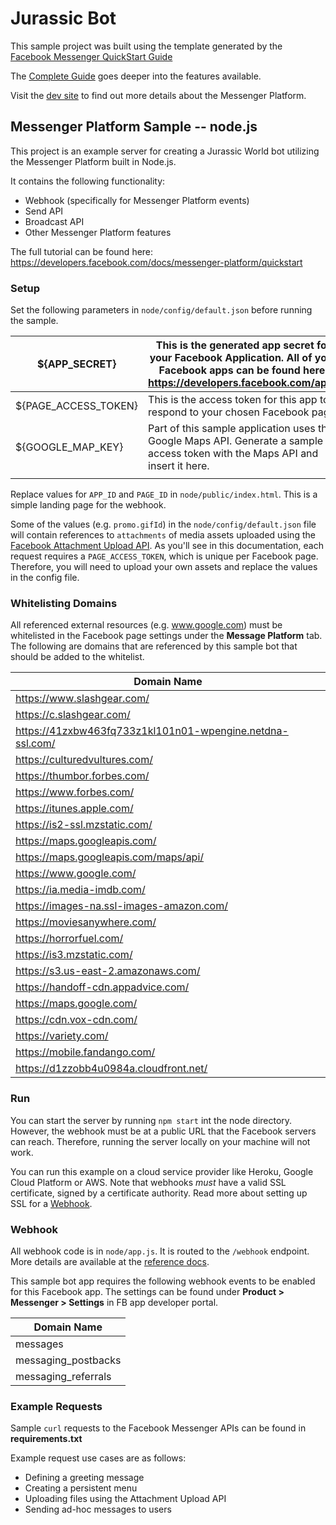 # Jurassic Bot

This sample project was built using the template generated by the
[Facebook Messenger QuickStart Guide](https://developers.facebook.com/docs/messenger-platform/getting-started/quick-start)

The [Complete Guide](https://developers.facebook.com/docs/messenger-platform/implementation) goes deeper into the features available.

Visit the [dev site](https://developers.facebook.com/docs/messenger-platform/) to find out more details about the Messenger Platform.

## Messenger Platform Sample -- node.js

This project is an example server for creating a Jurassic World bot utilizing the Messenger Platform built in Node.js.

It contains the following functionality:

* Webhook (specifically for Messenger Platform events)
* Send API
* Broadcast API
* Other Messenger Platform features

The full tutorial can be found here: https://developers.facebook.com/docs/messenger-platform/quickstart

### Setup

Set the following parameters in `node/config/default.json` before running the sample.

| ${APP_SECRET}        | This is the generated app secret for your Facebook Application.  All of your Facebook apps can be found here: https://developers.facebook.com/apps |
|----------------------|----------------------------------------------------------------------------------------------------------------------------------------------------|
| ${PAGE_ACCESS_TOKEN} | This is the access token for this app to respond to your chosen Facebook page.                                                                     |
| ${GOOGLE_MAP_KEY}    | Part of this sample application uses the Google Maps API.  Generate a sample access token with the Maps API and insert it here.                    |
|                      |                                                                                                                                                    |

Replace values for `APP_ID` and `PAGE_ID` in `node/public/index.html`.  This is a simple landing page for the webhook.

Some of the values (e.g. `promo.gifId`) in the `node/config/default.json` file will contain references to `attachments` of media assets uploaded using the [Facebook Attachment Upload API](https://developers.facebook.com/docs/messenger-platform/reference/attachment-upload-api/).  As you'll see in this documentation, each request requires a `PAGE_ACCESS_TOKEN`, which is unique per Facebook page.  Therefore, you will need to upload your own assets and replace the values in the config file.

### Whitelisting Domains

All referenced external resources (e.g. www.google.com) must be whitelisted in the Facebook page settings under the **Message Platform** tab.  The following are domains that are referenced by this sample bot that should be added to the whitelist.

| Domain Name                                                                   |
|-------------------------------------------------------------------------------|
| https://www.slashgear.com/                                                    |
| https://c.slashgear.com/                                                      |
| https://41zxbw463fq733z1kl101n01-wpengine.netdna-ssl.com/                     |
| https://culturedvultures.com/                                                 |
| https://thumbor.forbes.com/                                                   |
| https://www.forbes.com/                                                       |
| https://itunes.apple.com/                                                     |
| https://is2-ssl.mzstatic.com/                                                 |
| https://maps.googleapis.com/                                                  |
| https://maps.googleapis.com/maps/api/                                         |
| https://www.google.com/                                                       |
| https://ia.media-imdb.com/                                                    |
| https://images-na.ssl-images-amazon.com/                                      |
| https://moviesanywhere.com/                                                   |
| https://horrorfuel.com/                                                       |
| https://is3.mzstatic.com/                                                     |
| https://s3.us-east-2.amazonaws.com/                                           |
| https://handoff-cdn.appadvice.com/                                            |
| https://maps.google.com/                                                      |
| https://cdn.vox-cdn.com/                                                      |
| https://variety.com/                                                          |
| https://mobile.fandango.com/                                                  |
| https://d1zzobb4u0984a.cloudfront.net/                                        |

### Run

You can start the server by running `npm start` int the node directory. However, the webhook must be at a public URL that the Facebook servers can reach. Therefore, running the server locally on your machine will not work.

You can run this example on a cloud service provider like Heroku, Google Cloud Platform or AWS. Note that webhooks *must* have a valid SSL certificate, signed by a certificate authority. Read more about setting up SSL for a [Webhook](https://developers.facebook.com/docs/graph-api/webhooks#setup).

### Webhook

All webhook code is in `node/app.js`. It is routed to the `/webhook` endpoint. More details are available at the [reference docs](https://developers.facebook.com/docs/messenger-platform/webhook-reference).

This sample bot app requires the following webhook events to be enabled for this Facebook app.  The settings can be found under **Product > Messenger > Settings** in FB app developer portal.
<INSERT TABLE>

| Domain Name          |
|----------------------|
| messages             |
| messaging_postbacks  |
| messaging_referrals  |

### Example Requests

Sample `curl` requests to the Facebook Messenger APIs can be found in **requirements.txt**

Example request use cases are as follows:

* Defining a greeting message
* Creating a persistent menu
* Uploading files using the Attachment Upload API
* Sending ad-hoc messages to users
